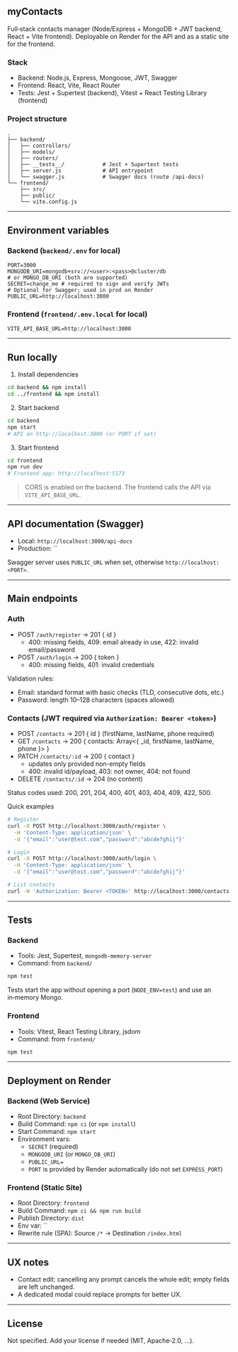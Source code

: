 ## myContacts

Full‑stack contacts manager (Node/Express + MongoDB + JWT backend, React + Vite frontend). Deployable on Render for the API and as a static site for the frontend.

### Stack
- Backend: Node.js, Express, Mongoose, JWT, Swagger
- Frontend: React, Vite, React Router
- Tests: Jest + Supertest (backend), Vitest + React Testing Library (frontend)

### Project structure
```
.
├── backend/
│   ├── controllers/
│   ├── models/
│   ├── routers/
│   ├── __tests__/            # Jest + Supertest tests
│   ├── server.js             # API entrypoint
│   └── swagger.js            # Swagger docs (route /api-docs)
└── frontend/
    ├── src/
    ├── public/
    └── vite.config.js
```

---

## Environment variables

### Backend (`backend/.env` for local)
```env
PORT=3000
MONGODB_URI=mongodb+srv://<user>:<pass>@cluster/db
# or MONGO_DB_URI (both are supported)
SECRET=change_me # required to sign and verify JWTs
# Optional for Swagger; used in prod on Render
PUBLIC_URL=http://localhost:3000
```

### Frontend (`frontend/.env.local` for local)
```env
VITE_API_BASE_URL=http://localhost:3000
```

---

## Run locally
1) Install dependencies
```bash
cd backend && npm install
cd ../frontend && npm install
```

2) Start backend
```bash
cd backend
npm start
# API on http://localhost:3000 (or PORT if set)
```

3) Start frontend
```bash
cd frontend
npm run dev
# Frontend app: http://localhost:5173
```

> CORS is enabled on the backend. The frontend calls the API via `VITE_API_BASE_URL`.

---

## API documentation (Swagger)
- Local: `http://localhost:3000/api-docs`
- Production: ``

Swagger server uses `PUBLIC_URL` when set, otherwise `http://localhost:<PORT>`.

---

## Main endpoints

### Auth
- POST `/auth/register` → 201 { id }
  - 400: missing fields, 409: email already in use, 422: invalid email/password
- POST `/auth/login` → 200 { token }
  - 400: missing fields, 401: invalid credentials

Validation rules:
- Email: standard format with basic checks (TLD, consecutive dots, etc.)
- Password: length 10–128 characters (spaces allowed)

### Contacts (JWT required via `Authorization: Bearer <token>`)
- POST `/contacts` → 201 { id } (firstName, lastName, phone required)
- GET `/contacts` → 200 { contacts: Array<{ _id, firstName, lastName, phone }> }
- PATCH `/contacts/:id` → 200 { contact }
  - updates only provided non-empty fields
  - 400: invalid id/payload, 403: not owner, 404: not found
- DELETE `/contacts/:id` → 204 (no content)

Status codes used: 200, 201, 204, 400, 401, 403, 404, 409, 422, 500.

Quick examples
```bash
# Register
curl -X POST http://localhost:3000/auth/register \
  -H 'Content-Type: application/json' \
  -d '{"email":"user@test.com","password":"abcdefghij"}'

# Login
curl -X POST http://localhost:3000/auth/login \
  -H 'Content-Type: application/json' \
  -d '{"email":"user@test.com","password":"abcdefghij"}'

# List contacts
curl -H 'Authorization: Bearer <TOKEN>' http://localhost:3000/contacts
```

---

## Tests

### Backend
- Tools: Jest, Supertest, `mongodb-memory-server`
- Command: from `backend/`
```bash
npm test
```
Tests start the app without opening a port (`NODE_ENV=test`) and use an in‑memory Mongo.

### Frontend
- Tools: Vitest, React Testing Library, jsdom
- Command: from `frontend/`
```bash
npm test
```

---

## Deployment on Render

### Backend (Web Service)
- Root Directory: `backend`
- Build Command: `npm ci` (or `npm install`)
- Start Command: `npm start`
- Environment vars:
  - `SECRET` (required)
  - `MONGODB_URI` (or `MONGO_DB_URI`)
  - `PUBLIC_URL=`
  - `PORT` is provided by Render automatically (do not set `EXPRESS_PORT`)

### Frontend (Static Site)
- Root Directory: `frontend`
- Build Command: `npm ci && npm run build`
- Publish Directory: `dist`
- Env var: ``
- Rewrite rule (SPA): Source `/*` → Destination `/index.html`

---

## UX notes
- Contact edit: cancelling any prompt cancels the whole edit; empty fields are left unchanged.
- A dedicated modal could replace prompts for better UX.

---

## License
Not specified. Add your license if needed (MIT, Apache‑2.0, …).


